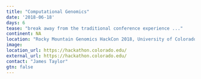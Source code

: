 ```yaml
---
title: "Computational Genomics"
date: '2018-06-18'
days: 6
tease: "break away from the traditional conference experience ..."
continent: NA
location: "Rocky Mountain Genomics HackCon 2018, University of Colorado, Boulder, Colorado, United States"
image: 
location_url: https://hackathon.colorado.edu/
external_url: https://hackathon.colorado.edu/
contact: "James Taylor"
gtn: false
---
```


